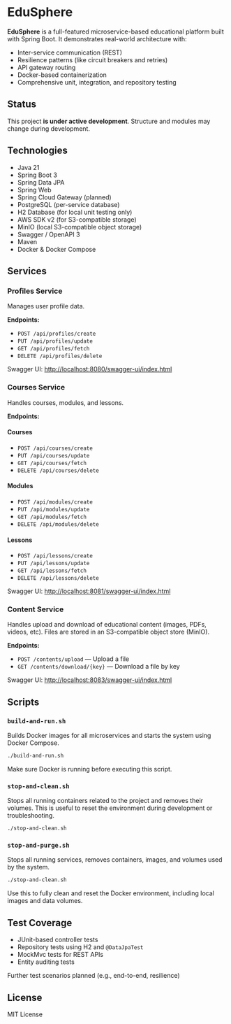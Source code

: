 # EduSphere

**EduSphere** is a full-featured microservice-based educational platform built with Spring Boot. It demonstrates real-world architecture with:

- Inter-service communication (REST)
- Resilience patterns (like circuit breakers and retries)
- API gateway routing
- Docker-based containerization
- Comprehensive unit, integration, and repository testing

## Status
This project **is under active development**. Structure and modules may change during development.

## Technologies

- Java 21
- Spring Boot 3
- Spring Data JPA
- Spring Web
- Spring Cloud Gateway (planned)
- PostgreSQL (per-service database)
- H2 Database (for local unit testing only)
- AWS SDK v2 (for S3-compatible storage)
- MinIO (local S3-compatible object storage)
- Swagger / OpenAPI 3
- Maven
- Docker & Docker Compose

## Services

### Profiles Service

Manages user profile data.

**Endpoints:**

- `POST /api/profiles/create`
- `PUT /api/profiles/update`
- `GET /api/profiles/fetch`
- `DELETE /api/profiles/delete`

Swagger UI: [http://localhost:8080/swagger-ui/index.html](http://localhost:8080/swagger-ui/index.html)

### Courses Service

Handles courses, modules, and lessons.

**Endpoints:**

#### Courses
- `POST /api/courses/create`
- `PUT /api/courses/update`
- `GET /api/courses/fetch`
- `DELETE /api/courses/delete`

#### Modules
- `POST /api/modules/create`
- `PUT /api/modules/update`
- `GET /api/modules/fetch`
- `DELETE /api/modules/delete`

#### Lessons
- `POST /api/lessons/create`
- `PUT /api/lessons/update`
- `GET /api/lessons/fetch`
- `DELETE /api/lessons/delete`

Swagger UI: [http://localhost:8081/swagger-ui/index.html](http://localhost:8081/swagger-ui/index.html)

### Content Service

Handles upload and download of educational content (images, PDFs, videos, etc). Files are stored in an S3-compatible object store (MinIO).

**Endpoints:**

- `POST /contents/upload` — Upload a file
- `GET /contents/download/{key}` — Download a file by key

Swagger UI: [http://localhost:8083/swagger-ui/index.html](http://localhost:8083/swagger-ui/index.html)

## Scripts
### `build-and-run.sh`

Builds Docker images for all microservices and starts the system using Docker Compose.

```bash
./build-and-run.sh
```
Make sure Docker is running before executing this script.

### `stop-and-clean.sh`

Stops all running containers related to the project and removes their volumes. This is useful to reset the environment 
during development or troubleshooting.

```bash
./stop-and-clean.sh
```

### `stop-and-purge.sh`

Stops all running services, removes containers, images, and volumes used by the system.

```bash
./stop-and-clean.sh
```
Use this to fully clean and reset the Docker environment, including local images and data volumes.

## Test Coverage

- JUnit-based controller tests
- Repository tests using H2 and `@DataJpaTest`
- MockMvc tests for REST APIs
- Entity auditing tests

Further test scenarios planned (e.g., end-to-end, resilience)

## License
MIT License
